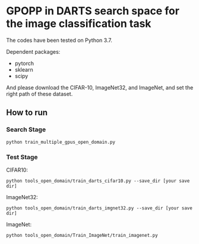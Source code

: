 # GPOPP in DARTS search space for the image classification task

The codes have been tested on Python 3.7.

Dependent packages:

- pytorch
- sklearn
- scipy

And please download the CIFAR-10, ImageNet32, and ImageNet, and set the right path of these dataset.

## How to run

### Search Stage

```
python train_multiple_gpus_open_domain.py
```

### Test Stage

CIFAR10:
```
python tools_open_domain/train_darts_cifar10.py --save_dir [your save dir]
```

ImageNet32:
```
python tools_open_domain/train_darts_imgnet32.py --save_dir [your save dir]
```

ImageNet:
```
python tools_open_domain/Train_ImageNet/train_imagenet.py
```

